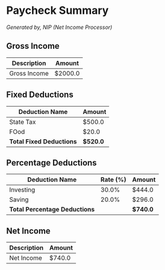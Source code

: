 # Paycheck Summary
*Generated by, NIP (Net Income Processor)*

## Gross Income
| Description | Amount |
|-------------|--------|
| Gross Income | $2000.0 |

## Fixed Deductions
| Deduction Name | Amount |
|----------------|--------|
| State Tax | $500.0 |
| FOod | $20.0 |
| **Total Fixed Deductions** | **$520.0** |

## Percentage Deductions
| Deduction Name | Rate (%) | Amount |
|----------------|----------|--------|
| Investing | 30.0% | $444.0 |
| Saving | 20.0% | $296.0 |
| **Total Percentage Deductions** |  | **$740.0** |

## Net Income
| Description | Amount |
|-------------|--------|
| Net Income | $740.0 |
